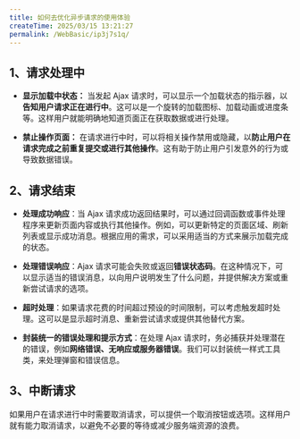 ```yaml
---
title: 如何去优化异步请求的使用体验
createTime: 2025/03/15 13:21:27
permalink: /WebBasic/ip3j7s1q/
---
```


## 1、请求处理中

- **显示加载中状态：** 当发起 Ajax 请求时，可以显示一个加载状态的指示器，以**告知用户请求正在进行中**。这可以是一个旋转的加载图标、加载动画或进度条等。这样用户就能明确地知道页面正在获取数据或进行处理。

- **禁止操作页面：** 在请求进行中时，可以将相关操作禁用或隐藏，以**防止用户在请求完成之前重复提交或进行其他操作**。这有助于防止用户引发意外的行为或导致数据错误。

## 2、请求结束

- **处理成功响应**：当 Ajax 请求成功返回结果时，可以通过回调函数或事件处理程序来更新页面内容或执行其他操作。例如，可以更新特定的页面区域、刷新列表或显示成功消息。根据应用的需求，可以采用适当的方式来展示加载完成的状态。

- **处理错误响应**：Ajax 请求可能会失败或返回**错误状态码**。在这种情况下，可以显示适当的错误消息，以向用户说明发生了什么问题，并提供解决方案或重新尝试请求的选项。
- **超时处理**：如果请求花费的时间超过预设的时间限制，可以考虑触发超时处理。这可以是显示超时消息、重新尝试请求或提供其他替代方案。
- **封装统一的错误处理和提示方式**：在处理 Ajax 请求时，务必捕获并处理潜在的错误，例如**网络错误、无响应或服务器错误**。我们可以封装统一样式工具类，来处理弹窗和错误信息。

## 3、中断请求

如果用户在请求进行中时需要取消请求，可以提供一个取消按钮或选项。这样用户就有能力取消请求，以避免不必要的等待或减少服务端资源的浪费。
